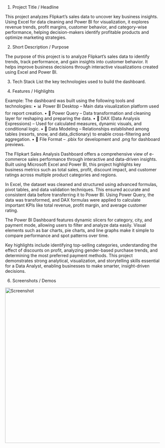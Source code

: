 1. Project Title / Headline

This project analyzes Flipkart’s sales data to uncover key business insights. Using Excel for data cleaning and Power BI for visualization, it explores revenue trends, profit margins, customer behavior, and category-wise performance, helping decision-makers identify profitable products and optimize marketing strategies.

2. Short Description / Purpose

The purpose of this project is to analyze Flipkart’s sales data to identify trends, track performance, and gain insights into customer behavior. It helps improve business decisions through interactive visualizations created using Excel and Power BI.

3. Tech Stack
List the key technologies used to build the dashboard.

4. Features / Highlights

Example: The dashboard was built using the following tools and technologies:
• 📊 Power BI Desktop – Main data visualization platform used for report creation.
• 📂 Power Query – Data transformation and cleaning layer for reshaping and preparing the data.
• 🧠 DAX (Data Analysis Expressions) – Used for calculated measures, dynamic visuals, and conditional logic.
• 📝 Data Modeling – Relationships established among tables (resorts, snow, and data_dictionary) to enable cross-filtering and aggregation.
• 📁 File Format – .pbix for development and .png for dashboard previews.

The Flipkart Sales Analysis Dashboard offers a comprehensive view of e-commerce sales performance through interactive and data-driven insights. Built using Microsoft Excel and Power BI, this project highlights key business metrics such as total sales, profit, discount impact, and customer ratings across multiple product categories and regions.

In Excel, the dataset was cleaned and structured using advanced formulas, pivot tables, and data validation techniques. This ensured accurate and consistent data before transferring it to Power BI. Using Power Query, the data was transformed, and DAX formulas were applied to calculate important KPIs like total revenue, profit margin, and average customer rating.

The Power BI Dashboard features dynamic slicers for category, city, and payment mode, allowing users to filter and analyze data easily. Visual elements such as bar charts, pie charts, and line graphs make it simple to compare performance and spot patterns over time.

Key highlights include identifying top-selling categories, understanding the effect of discounts on profit, analyzing gender-based purchase trends, and determining the most preferred payment methods.
This project demonstrates strong analytical, visualization, and storytelling skills essential for a Data Analyst, enabling businesses to make smarter, insight-driven decisions.

6. Screenshots / Demos

 <img width="768" height="507" alt="Screenshot" src="https://github.com/user-attachments/assets/315c57da-9d2d-4952-b707-f514dccf37e9" />
